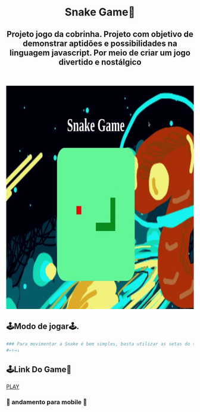 <div align="center">

  <h1>Snake Game🐍</h1>
  <h2>Projeto jogo da cobrinha. Projeto com objetivo de demonstrar aptidões e possibilidades na linguagem javascript. Por meio de criar um jogo divertido e nostálgico</h2>
  
  <img src="https://img.shields.io/github/languages/top/FullBarbosa/jogo-da-cobrinha" alt="">

  <img src="https://img.shields.io/github/languages/count/FullBarbosa/jogo-da-cobrinha" alt="">
</div>
<br>

<img src="./src/img/projetosnake.gif" alt="gif de demonstração do projeto" width="600" height="600">

## 🕹Modo de jogar🕹.

```bash
### Para movimentar a Snake é bem simples, basta utilizar as setas do teclado.
#←↑→↓

```

<div>
  <h2>🕹Link Do Game🐍</h2>
  <a href="https://jogo-da-cobrinha-sable.vercel.app/">PLAY</a>
</div>

### 🚧 andamento para mobile 🚧




